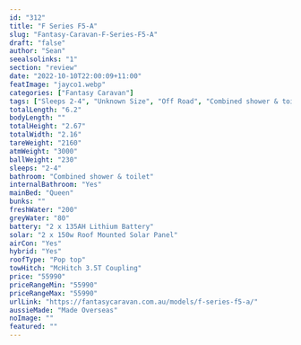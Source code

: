 ```yaml
---
id: "312"
title: "F Series F5-A"
slug: "Fantasy-Caravan-F-Series-F5-A"
draft: "false"
author: "Sean"
seealsolinks: "1"
section: "review"
date: "2022-10-10T22:00:09+11:00"
featImage: "jayco1.webp"
categories: ["Fantasy Caravan"]
tags: ["Sleeps 2-4", "Unknown Size", "Off Road", "Combined shower & toilet", "Pop top", "50 - 60k"]
totalLength: "6.2"
bodyLength: ""
totalHeight: "2.67"
totalWidth: "2.16"
tareWeight: "2160"
atmWeight: "3000"
ballWeight: "230"
sleeps: "2-4"
bathroom: "Combined shower & toilet"
internalBathroom: "Yes"
mainBed: "Queen"
bunks: ""
freshWater: "200"
greyWater: "80"
battery: "2 x 135AH Lithium Battery"
solar: "2 x 150w Roof Mounted Solar Panel"
airCon: "Yes"
hybrid: "Yes"
roofType: "Pop top"
towHitch: "McHitch 3.5T Coupling"
price: "55990"
priceRangeMin: "55990"
priceRangeMax: "55990"
urlLink: "https://fantasycaravan.com.au/models/f-series-f5-a/"
aussieMade: "Made Overseas"
noImage: ""
featured: ""
---
```

